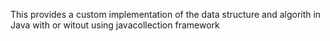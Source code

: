  This provides a custom implementation of the  data structure and algorith in Java with  or witout using javacollection framework
